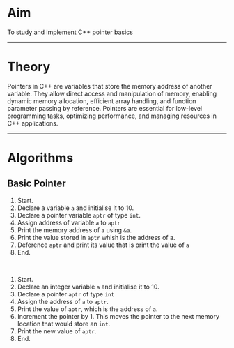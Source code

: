 <h1>Aim</h1>
<p>To study and implement C++ pointer basics</p>
<hr>
<h1>Theory</h1>
<p>Pointers in C++ are variables that store the memory address of another variable. They allow direct access and manipulation of memory, enabling dynamic memory allocation, efficient array handling, and function parameter passing by reference. Pointers are essential for low-level programming tasks, optimizing performance, and managing resources in C++ applications.</p>
<hr>
<h1>Algorithms</h1>
<h2>Basic Pointer</h2>
<ol>
  <li>Start.</li>
  <li>Declare a variable <code>a</code> and initialise it to 10.</li>
  <li>Declare a pointer variable <code>aptr</code> of type <code>int</code>.</li>
  <li>Assign address of variable <code>a</code> to <code>aptr</code></li>
  <li>Print the memory address of <code>a</code> using <code>&a</code>.</li>
  <li>Print the value stored in <code>aptr</code> whish is the address of a. </li>
  <li>Deference <code>aptr</code> and print its value that is print the value of <code>a</code></li>
  <li>End.</li>
</ol>
<br>
<ol>
  <li>Start.</li>
  <li>Declare an integer variable <code>a</code> and initialise it to 10.</li>
  <li>Declare a pointer <code>aptr</code> of type <code>int</code></li>
  <li>Assign the address of <code>a</code> to <code>aptr</code>.</li>
  <li>Print the value of <code>aptr</code>, which is the address of <code>a</code>.</li>
  <li>Increment the pointer by 1. This moves the pointer to the next memory location that would store an <code>int</code>.</li>
  <li>Print the new value of <code>aptr</code>.</li>
  <li>End.</li>
</ol>

